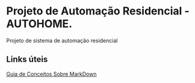 # Projeto de Automação Residencial - AUTOHOME.
Projeto de sistema de automação residencial

## Links úteis
[Guia de Conceitos Sobre MarkDown](https://www.markdownguide.org/getting-started/)
